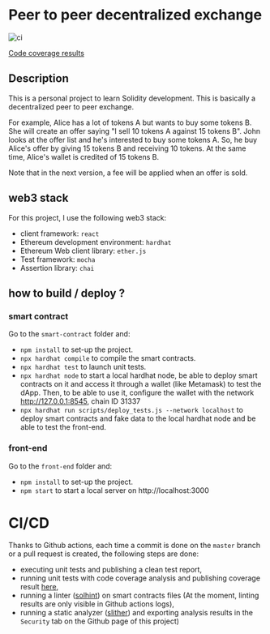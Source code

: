 # Peer to peer decentralized exchange

![ci](https://github.com/remybar/p2p/actions/workflows/ci.yml/badge.svg)

[Code coverage results](https://app.codecov.io/gh/remybar/p2p)

## Description

This is a personal project to learn Solidity development.
This is basically a decentralized peer to peer exchange. 

For example, Alice has a lot of tokens A but wants to buy some tokens B.
She will create an offer saying "I sell 10 tokens A against 15 tokens B".
John looks at the offer list and he's interested to buy some tokens A.
So, he buy Alice's offer by giving 15 tokens B and receiving 10 tokens.
At the same time, Alice's wallet is credited of 15 tokens B.

Note that in the next version, a fee will be applied when an offer is sold.

## web3 stack

For this project, I use the following web3 stack:
* client framework: `react`
* Ethereum development environment: `hardhat`
* Ethereum Web client library:  `ether.js`
* Test framework: `mocha`
* Assertion library: `chai`

## how to build / deploy ?

### smart contract

Go to the `smart-contract` folder and:
* `npm install` to set-up the project.
* `npx hardhat compile` to compile the smart contracts.
* `npx hardhat test` to launch unit tests.
* `npx hardhat node` to start a local hardhat node, be able to deploy smart contracts on it and access it 
  through a wallet (like Metamask) to test the dApp. 
  Then, to be able to use it, configure the wallet with the network http://127.0.0.1:8545, chain ID 31337
* `npx hardhat run scripts/deploy_tests.js --network localhost` to deploy smart contracts and fake data to the
  local hardhat node and be able to test the front-end.

### front-end

Go to the `front-end` folder and:
* `npm install` to set-up the project.
* `npm start` to start a local server on http://localhost:3000

# CI/CD

Thanks to Github actions, each time a commit is done on the `master` branch or a pull request is created, the following steps are done:
* executing unit tests and publishing a clean test report,
* running unit tests with code coverage analysis and publishing coverage result [here](https://app.codecov.io/gh/remybar/p2p),
* running a linter ([solhint](https://github.com/protofire/solhint)) on smart contracts files (At the moment, linting results are only visible in Github actions logs),
* running a static analyzer ([slither](https://github.com/crytic/slither)) and exporting analysis results in the `Security` tab on the Github page of this project)
